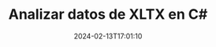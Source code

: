 ---
############################# Static ############################
layout: "auto-gen-parser"
date: 2024-02-13T17:01:10
draft: false
otherformats: 

############################# Head ############################
head_title: "Analizar datos de XLTX en C#"
head_description: "Analice rápidamente los datos de los documentos en C#."

############################# Header ############################
title: "Analizar datos de XLTX en C#"
description: "Analice los datos de XLTX con unas pocas líneas de código .NET."
bg_image: "https://cms.admin.containerize.com/templates/aspose/App_Themes/V3/images/bg/header1.png"
bg_overlay: false
button:
    enable: true
    icon: "fas fa-arrow-down"
    label: "Descargue prueba gratis"
    link: "https://downloads.groupdocs.com/parser/net"

############################# SubMenu ############################
submenu:
    enable: true

    left:
        img_alt: "GroupDocs.Parser for .NET"
        image: "https://cms.admin.containerize.com/templates/groupdocs/images/product-logos/90x90-noborder/groupdocs-parser-net.png"
        product: "GroupDocs.Parser"
        platform: ".NET"

    middle:
        button:

            # button loop
            - link: "https://apireference.groupdocs.com/parser/net"
              text: "Referencia de la API"

            # button loop
            - link: "https://github.com/groupdocs-parser"
              text: "Ejemplos de código"

            # button loop
            - link: "https://products.groupdocs.app/parser/family"
              text: "demostraciones en vivo"

            # button loop
            - link: "https://purchase.groupdocs.com/pricing/parser/net"
              text: "Precios"

    right:
        link_download: "https://downloads.groupdocs.com/parser"
        link_learn: "https://docs.groupdocs.com/parser/net"
        link_buy: "https://purchase.groupdocs.com"

############################# About ############################
about:
    enable: true
    title: "Analizar datos con plantillas en GroupDocs.Parser for .NET"
    content: |
        Las plantillas pueden mejorar en gran medida la eficiencia, la precisión y la coherencia de la extracción de datos de los documentos. GroupDocs.Parser for .NET ofrece una potente solución para trabajar con plantillas.
        
        Con GroupDocs.Parser for .NET, puede crear fácilmente plantillas para diferentes tipos de documentos, incluidos PDF y documentos de Microsoft Word. También puede utilizar plantillas para el análisis por lotes de varios documentos.

        Las mejores prácticas para trabajar con plantillas en GroupDocs.Parser for .NET incluyen el uso de identificadores únicos y la prueba exhaustiva de las plantillas antes de la implementación. Con GroupDocs.Parser for .NET, puede optimizar la extracción de datos y lograr mejores resultados.

        Descargue y pruebe GroupDocs.Parser for .NET hoy para simplificar sus tareas de análisis de documentos y mejorar su productividad. Nuestra documentación y recursos de soporte están disponibles para ayudarlo a comenzar y lograr el éxito.

        Obtenga más información sobre el análisis de documentos en [documentación](https://docs.groupdocs.com/parser/net/working-with-templates/).

############################# More ############################
more:
    enable: true
    title_left: "Requisitos del sistema"
    content_left: |
        GroupDocs.Parser for .NET Las API son compatibles con todas las principales plataformas y sistemas operativos. Antes de ejecutar el código a continuación, asegúrese de tener instalados los siguientes requisitos previos en su sistema.
        
        * Sistemas operativos: Microsoft Windows, Linux, MacOS
        * Entornos de desarrollo: Microsoft Visual Studio, Xamarin, MonoDevelop
        * Marcos
        * Descarga la última versión de GroupDocs.Parser for .NET desde [Nuget](https://www.nuget.org/packages/groupdocs.parser)

    title_right: "Por qué usar GroupDocs.Parser for .NET"
    content_right: |
        * Compatibilidad con la extracción de texto sin formato de cualquier documento compatible    
        * Análisis de documentos a través de plantillas definidas por el usuario    
        * Totalmente compatible con la extracción de texto estructurado    
        * Búsqueda de texto por palabra clave y expresión regular    
        * Extraiga texto formateado, metadatos, imágenes, contenedores y archivos adjuntos    
        * Extraiga la tabla de contenido para algunos formatos de documentos compatibles    
        * Analizar datos de formulario de PDF documentos    
        * Extraer hipervínculos del documento           

############################# Demos ############################
demos:
    enable: true
    title: "Demostraciones en vivo: analice datos de XLTX en línea"
    content: |
       Analice los datos del archivo XLTX ahora mismo visitando el sitio web [GroupDocs.Parser Live Demos](https://products.groupdocs.app/parser/xltx).
       La demostración en vivo tiene los siguientes beneficios.
        
############################# About Formats ############################
about_formats:
    enable: true

############################# More Formats ############################
more_formats:
    enable: true
    title: "Analizar datos de otros formatos de documentos"
    content: |
        .NET API de análisis de documentos para formatos de archivo e imágenes. Extraiga datos para algunos de los formatos de archivo populares como se indica a continuación.

############################# Back to top ###############################
back_to_top:
    enable: true
---